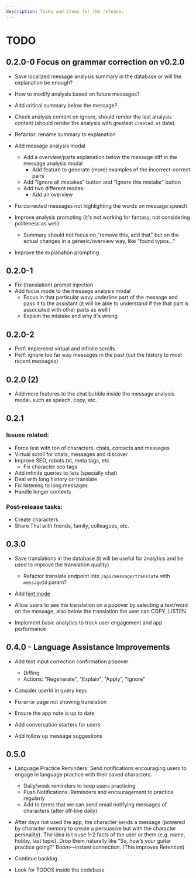 ```yaml
---
description: Tasks and items for the release.
---
```


# TODO

## 0.2.0-0 Focus on grammar correction on v0.2.0

- Save localized message analysis summary in the database or will the explanation be enough?
- How to modify analysis based on future messages?
- Add critical summary below the message?

- Check analysis content on ignore, should render the last analysis content (should render the analysis with greatest `created_at` date)
- Refactor: rename summary to explanation
- Add message analysis modal
  - Add a overview/parts explanation below the message diff in the message analysis modal
    - Add feature to generate (more) examples of the incorrect-correct pairs
  - Add "Ignore all mistakes" button and "Ignore this mistake" button
  - Add two different modes:
    - Add an overview

- Fix corrected messages not highlighting the words on message speech
- Improve analysis prompting (it's not working for fantasy, not considering politeness as well)
  - Summary should not focus on "remove this, add that" but on the actual changes in a generic/overview way, like "found typos..."
- Improve the explanation prompting

## 0.2.0-1

- Fix (translation) prompt injection
- Add focus mode to the message analysis modal
  - Focus in that particular wavy underline part of the message and pass it to the assistant (it will be able to understand if the that part is associated with other parts as well!)
  - Explain the mistake and why it's wrong

## 0.2.0-2

- Perf: implement virtual and infinite scrolls
- Perf: ignore too far way messages in the past (cut the history to most recent messages)

## 0.2.0 (2)

- Add more features to the chat bubble inside the message analysis modal, such as speech, copy, etc.

## 0.2.1

### Issues related:

- Force test with ton of characters, chats, contacts and messages
- Virtual scroll for chats, messages and discover
- Improve SEO, robots.txt, meta tags, etc
  - Fix character seo tags
- Add infinite queries to lists (specially chat)
- Deal with long history on translate
- Fix listening to long messages
- Handle longer contexts

### Post-release tasks:

- Create characters
- Share Thal with friends, family, colleagues, etc.

## 0.3.0

- Save translations in the database (it will be useful for analytics and be used to improve the translation quality)
  - Refactor translate endpoint into `/api/message/translate` with `messageId` param?

- Add [hint mode](./notes/hint.md)

- Allow users to see the translation on a popover by selecting a text/word on the message, also below the translation the user can COPY, LISTEN

- Implement basic analytics to track user engagement and app performance

## 0.4.0 - Language Assistance Improvements

- Add text input correction confirmation popover
  - Diffing
  - Actions: "Regenerate", "Explain", "Apply", "Ignore"

- Consider userId in query keys
- Fix error page not showing translation
- Ensure the app note is up to date
- Add conversation starters for users
- Add follow up message suggestions

## 0.5.0

- Language Practice Reminders: Send notifications encouraging users to engage in language practice with their saved characters.
  - Daily/week reminders to keep users practicing
  - Push Notifications: Reminders and encouragement to practice regularly
  - Add to terms that we can send email notifying messages of characters (after off-line daily)

- After days not used the app, the character sends a message (powered by character memory to create a persuasive but with the character persnality). The idea is t ouse 1–2 facts of the user or them (e.g. name, hobby, last topic). Drop them naturally like “So, how’s your guitar practice going?” Boom—instant connection. (This improves Retention)

- Continue backlog
- Look for TODOS inside the codebase
